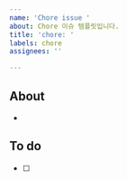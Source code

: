 ```yaml
---
name: 'Chore issue '
about: Chore 이슈 템플릿입니다.
title: 'chore: '
labels: chore
assignees: ''

---
```


## About
<!-- 해당 이슈에서 할 작업에 대해 설명해 주세요. -->
* 

## To do
<!-- 해야 할 일을 적어 주세요. -->
- [ ] 

<!-- 그 외 필요한 Label, Assignees 추가하기! -->
